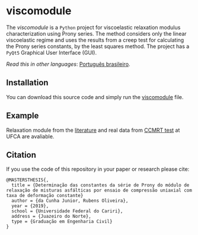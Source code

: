 # viscomodule

The *viscomodule* is a `Python` project for viscoelastic relaxation modulus characterization using Prony series. The method considers only the linear viscoelastic regime and uses the results from a creep test for calculating the Prony series constants, by the least squares method. The project has a `PyQt5` Graphical User Interface (GUI).

*Read this in other languages*: [Português brasileiro](README.br.md).

## Installation

You can download this source code and simply run the [viscomodule](viscomodule.py) file.

## Example

Relaxation module from the [literature](relaxation-module) and real data from [CCMRT test](CCMRT-test/CCMRT-test.csv) at UFCA are avaliable.

## Citation
If you use the code of this repository in your paper or research please cite:

```
@MASTERSTHESIS{,
  title = {Determinação das constantes da série de Prony do módulo de relaxação de misturas asfálticas por ensaio de compressão uniaxial com taxa de deformação constante}
  author = {da Cunha Junior, Rubens Oliveira},
  year = {2019},
  school = {Universidade Federal do Cariri},
  address = {Juazeiro do Norte},
  type = {Graduação em Engenharia Civil}
}
```

